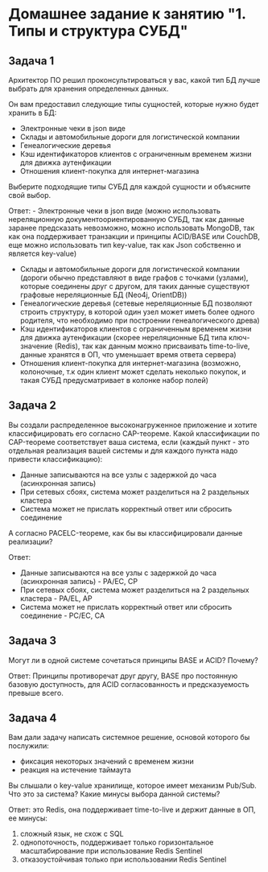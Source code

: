 # Домашнее задание к занятию "1. Типы и структура СУБД"

## Задача 1

Архитектор ПО решил проконсультироваться у вас, какой тип БД 
лучше выбрать для хранения определенных данных.

Он вам предоставил следующие типы сущностей, которые нужно будет хранить в БД:

- Электронные чеки в json виде
- Склады и автомобильные дороги для логистической компании
- Генеалогические деревья
- Кэш идентификаторов клиентов с ограниченным временем жизни для движка аутенфикации
- Отношения клиент-покупка для интернет-магазина

Выберите подходящие типы СУБД для каждой сущности и объясните свой выбор.

Ответ: - Электронные чеки в json виде (можно использовать нереляционную документоориентированную СУБД, так как данные заранее предсказать невозможно, можно использовать MongoDB, так как она поддерживает транзакции и принципы ACID/BASE или CouchDB, еще можно использовать тип key-value, так как Json собственно и является key-value)
- Склады и автомобильные дороги для логистической компании (дороги обычно представляют в виде графов с точками (узлами), которые соединены друг с другом, для таких данные существуют графовые нереляционные БД (Neo4j, OrientDB))
- Генеалогические деревья (сетевые нереляционные БД позволяют строить структуру, в которой один узел может иметь более одного родителя, что необходимо при построении генеалогического древа)
- Кэш идентификаторов клиентов с ограниченным временем жизни для движка аутенфикации (скорее нереляционные БД типа ключ-значение (Redis), так как данным можно присваивать time-to-live, данные хранятся в ОП, что уменьшает время ответа сервера)
- Отношения клиент-покупка для интернет-магазина (возможно, колоночные, т.к один клиент может сделать неколько покупок, и такая СУБД предусматривает в колонке набор полей)

## Задача 2

Вы создали распределенное высоконагруженное приложение и хотите классифицировать его согласно 
CAP-теореме. Какой классификации по CAP-теореме соответствует ваша система, если 
(каждый пункт - это отдельная реализация вашей системы и для каждого пункта надо привести классификацию):

- Данные записываются на все узлы с задержкой до часа (асинхронная запись)
- При сетевых сбоях, система может разделиться на 2 раздельных кластера
- Система может не прислать корректный ответ или сбросить соединение

А согласно PACELC-теореме, как бы вы классифицировали данные реализации?

Ответ: 
- Данные записываются на все узлы с задержкой до часа (асинхронная запись) - PA/EC, CP
- При сетевых сбоях, система может разделиться на 2 раздельных кластера - PA/EL, AP
- Система может не прислать корректный ответ или сбросить соединение - PC/EC, CA

## Задача 3

Могут ли в одной системе сочетаться принципы BASE и ACID? Почему?

Ответ: Принципы противоречат друг другу, BASE про постоянную базовую доступность, для ACID согласованность и предсказуемость превыше всего.

## Задача 4

Вам дали задачу написать системное решение, основой которого бы послужили:

- фиксация некоторых значений с временем жизни
- реакция на истечение таймаута

Вы слышали о key-value хранилище, которое имеет механизм Pub/Sub. 
Что это за система? Какие минусы выбора данной системы?

Ответ: это Redis, она поддерживает time-to-live и держит данные в ОП, ее минусы:
1. сложный язык, не схож с SQL
2. однопоточность, поддерживает только горизонтальное масштабирование при использование Redis Sentinel
3. отказоустойчивая только при использовании Redis Sentinel
